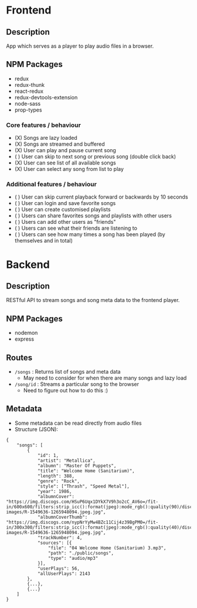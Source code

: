 # Frontend

## Description
App which serves as a player to play audio files in a browser.

## NPM Packages
- redux
- redux-thunk
- react-redux
- redux-devtools-extension
- node-sass
- prop-types

### Core features / behaviour
- (X) Songs are lazy loaded
- (X) Songs are streamed and buffered
- (X) User can play and pause current song
- ( ) User can skip to next song or previous song (double click back)
- (X) User can see list of all available songs
- (X) User can select any song from list to play

### Additional features / behaviour
- ( ) User can skip current playback forward or backwards by 10 seconds
- ( ) User can login and save favorite songs
- ( ) User can create customised playlists
- ( ) Users can share favorites songs and playlists with other users
- ( ) Users can add other users as "friends"
- ( ) Users can see what their friends are listening to
- ( ) Users can see how many times a song has been played (by themselves and in total)

# Backend

## Description
RESTful API to stream songs and song meta data to the frontend player.

## NPM Packages
- nodemon
- express

## Routes
- `/songs` : Returns list of songs and meta data
    - May need to consider for when there are many songs and lazy load
- `/song/id` : Streams a particular song to the browser
    - Need to figure out how to do this :)

## Metadata
- Some metadata can be read directly from audio files
- Structure (JSON):
```
{
    "songs": [
        {
            "id": 1,
            "artist": "Metallica",
            "albumn": "Master Of Puppets",
            "title": "Welcome Home (Sanitarium)",
            "length": 388,
            "genre": "Rock",
            "style": ["Thrash", "Speed Metal"],
            "year": 1986,
            "albumnCover": "https://img.discogs.com/HSuP6Uqx1DYkX7V9h3o2cC_AV6o=/fit-in/600x600/filters:strip_icc():format(jpeg):mode_rgb():quality(90)/discogs-images/R-1549636-1265948094.jpeg.jpg",
            "albumnCoverThumb": "https://img.discogs.com/nypNrYyMw4BZc11Cij4z39BgPM0=/fit-in/300x300/filters:strip_icc():format(jpeg):mode_rgb():quality(40)/discogs-images/R-1549636-1265948094.jpeg.jpg",
            "trackNumber": 4,
            "sources": [{
                "file": "04 Welcome Home (Sanitarium) 3.mp3",
                "path": "./public/songs",
                "type": "audio/mp3"
            }],
            "userPlays": 56,
            "allUserPlays": 2143
        },
        {...},
        {...}
    ]
}
```